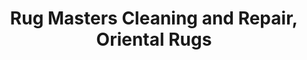 ---
title: "Rug Masters Cleaning and Repair, Oriental Rugs"
url: /berkeley/rug-masters-cleaning-and-repair-oriental-rugs/
shop: carpet
---